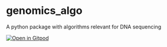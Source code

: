 # genomics_algo

A python package with algorithms relevant for DNA sequencing

[![Open in Gitpod](https://gitpod.io/button/open-in-gitpod.svg)](https://gitpod.io/#https://github.com/tacitvenom/genomics_algo)
